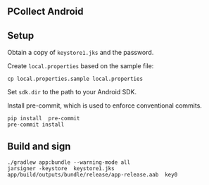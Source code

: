 ## PCollect Android

## Setup

Obtain a copy of `keystore1.jks` and the password.

Create `local.properties` based on the sample file:

```
cp local.properties.sample local.properties
```

Set `sdk.dir` to the path to your Android SDK.

Install pre-commit, which is used to enforce conventional commits.

```
pip install  pre-commit
pre-commit install
```

## Build and sign

```
./gradlew app:bundle --warning-mode all
jarsigner -keystore  keystore1.jks app/build/outputs/bundle/release/app-release.aab  key0
```
